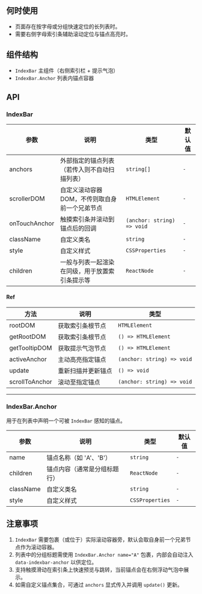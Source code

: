 ## 何时使用

- 页面存在按字母或分组快速定位的长列表时。
- 需要右侧字母索引条辅助滚动定位与锚点高亮时。

## 组件结构

- `IndexBar` 主组件（右侧索引栏 + 提示气泡）
- `IndexBar.Anchor` 列表内锚点容器

## API

### IndexBar

| 参数          | 说明                                           | 类型                       | 默认值 |
| ------------- | ---------------------------------------------- | -------------------------- | ------ |
| anchors       | 外部指定的锚点列表（若传入则不自动扫描列表）   | `string[]`                 | `-`    |
| scrollerDOM   | 自定义滚动容器 DOM，不传则取自身前一个兄弟节点 | `HTMLElement`              | `-`    |
| onTouchAnchor | 触摸索引条并滚动到锚点后的回调                 | `(anchor: string) => void` | `-`    |
| className     | 自定义类名                                     | `string`                   | `-`    |
| style         | 自定义样式                                     | `CSSProperties`            | `-`    |
| children      | 一般与列表一起渲染在同级，用于放置索引条提示等 | `ReactNode`                | `-`    |

#### Ref

| 方法           | 说明               | 类型                       |
| -------------- | ------------------ | -------------------------- |
| rootDOM        | 获取索引条根节点   | `HTMLElement`              |
| getRootDOM     | 获取索引条根节点   | `() => HTMLElement`        |
| getTooltipDOM  | 获取提示气泡节点   | `() => HTMLElement`        |
| activeAnchor   | 主动高亮指定锚点   | `(anchor: string) => void` |
| update         | 重新扫描并更新锚点 | `() => void`               |
| scrollToAnchor | 滚动至指定锚点     | `(anchor: string) => void` |

---

### IndexBar.Anchor

用于在列表中声明一个可被 `IndexBar` 感知的锚点。

| 参数      | 说明                         | 类型            | 默认值 |
| --------- | ---------------------------- | --------------- | ------ |
| name      | 锚点名称（如 'A'、'B'）      | `string`        | `-`    |
| children  | 锚点内容（通常是分组标题行） | `ReactNode`     | `-`    |
| className | 自定义类名                   | `string`        | `-`    |
| style     | 自定义样式                   | `CSSProperties` | `-`    |

## 注意事项

1. `IndexBar` 需要包裹（或位于）实际滚动容器旁，默认会取自身前一个兄弟节点作为滚动容器。
2. 列表中的分组标题需使用 `IndexBar.Anchor name="A"` 包裹，内部会自动注入 `data-indexbar-anchor` 以供定位。
3. 支持触摸滑动在索引条上快速预览与跳转，当前锚点会在右侧浮动气泡中展示。
4. 如需自定义锚点集合，可通过 `anchors` 显式传入并调用 `update()` 更新。
